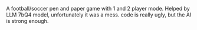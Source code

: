A football/soccer pen and paper game with 1 and 2 player mode.
Helped by LLM 7bQ4 model, unfortunately it was a mess. 
code is really ugly, but the AI is strong enough.
